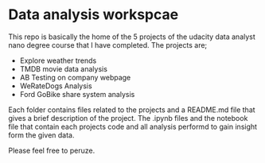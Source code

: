# Data analysis workspcae 
This repo is basically the home of the 5 projects of the udacity data analyst nano degree course that I have completed. The projects are;
* Explore weather trends
* TMDB movie data analysis
* AB Testing on company webpage
* WeRateDogs Analysis
* Ford GoBike share system analysis

Each folder contains files related to the projects and a README.md file that gives a brief description of the project. The .ipynb files and the notebook file that contain each projects code and all analysis performd to gain insight form the given data.

Please feel free to peruze.




